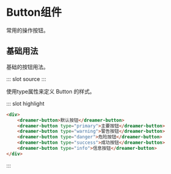 # Button组件
常用的操作按钮。
## 基础用法
基础的按钮用法。

<demo-block>
::: slot source
<button-test1></button-test1>
:::

使用type属性来定义 Button 的样式。

::: slot highlight
```html
<div>
    <dreamer-button>默认按钮</dreamer-button>
    <dreamer-button type="primary">主要按钮</dreamer-button>
    <dreamer-button type="warning">警告按钮</dreamer-button>
    <dreamer-button type="danger">危险按钮</dreamer-button>
    <dreamer-button type="success">成功按钮</dreamer-button>
    <dreamer-button type="info">信息按钮</dreamer-button>
</div>
```
:::
</demo-block>